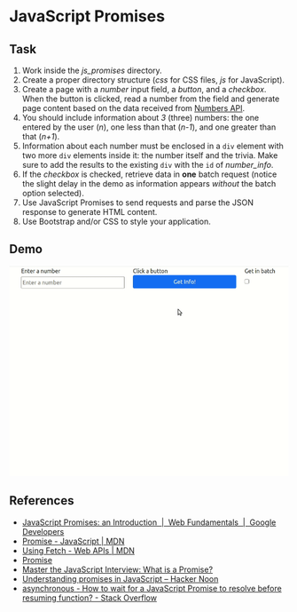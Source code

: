 # JavaScript Promises

## Task

1. Work inside the _js_promises_ directory.
2. Create a proper directory structure (_css_ for CSS files, _js_ for JavaScript).
3. Create a page with a _number_ input field, a _button_, and a _checkbox_. When the button is clicked, read a number from the field and generate page content based on the data received from [Numbers API](http://numbersapi.com/).
4. You should include information about _3_ (three) numbers: the one entered by the user (_n_), one less than that (_n-1_), and one greater than that (_n+1_).
5. Information about each number must be enclosed in a `div` element with two more `div` elements inside it: the number itself and the trivia. Make sure to add the results to the existing `div` with the `id` of _number_info_.
6. If the _checkbox_ is checked, retrieve data in **one** batch request (notice the slight delay in the demo as information appears _without_ the batch option selected).
7. Use JavaScript Promises to send requests and parse the JSON response to generate HTML content.
8. Use Bootstrap and/or CSS to style your application.

## Demo

![Get number trivia](demo.apng)

## References

- [JavaScript Promises: an Introduction  |  Web Fundamentals  |  Google Developers](https://developers.google.com/web/fundamentals/primers/promises)
- [Promise - JavaScript | MDN](https://developer.mozilla.org/en-US/docs/Web/JavaScript/Reference/Global_Objects/Promise)
- [Using Fetch - Web APIs | MDN](https://developer.mozilla.org/en-US/docs/Web/API/Fetch_API/Using_Fetch)
- [Promise](https://javascript.info/promise-basics)
- [Master the JavaScript Interview: What is a Promise?](https://medium.com/javascript-scene/master-the-javascript-interview-what-is-a-promise-27fc71e77261)
- [Understanding promises in JavaScript – Hacker Noon](https://hackernoon.com/understanding-promises-in-javascript-13d99df067c1)
- [asynchronous - How to wait for a JavaScript Promise to resolve before resuming function? - Stack Overflow](https://stackoverflow.com/questions/28921127/how-to-wait-for-a-javascript-promise-to-resolve-before-resuming-function)
